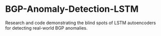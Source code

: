 # BGP-Anomaly-Detection-LSTM
Research and code demonstrating the blind spots of LSTM autoencoders for detecting real-world BGP anomalies.
